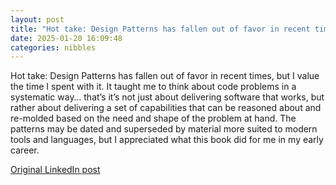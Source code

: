 ```yaml
---
layout: post
title: "Hot take: Design Patterns has fallen out of favor in recent times, but I value the time I spent with it. It taught me to think about code problems in a systematic way… that’s it’s not just about delivering software that works, but rather about delivering a set of capabilities that can be reasoned about and re-molded based on the need and shape of the problem at hand. The patterns may be dated and superseded by material more suited to modern tools and languages, but I appreciated what this book did for me in my early career."
date: 2025-01-20 16:09:48
categories: nibbles
---
```


Hot take: Design Patterns has fallen out of favor in recent times, but I value the time I spent with it. It taught me to think about code problems in a systematic way… that’s it’s not just about delivering software that works, but rather about delivering a set of capabilities that can be reasoned about and re-molded based on the need and shape of the problem at hand. The patterns may be dated and superseded by material more suited to modern tools and languages, but I appreciated what this book did for me in my early career.

[Original LinkedIn post](https://www.linkedin.com/feed/update/urn%3Ali%3Ashare%3A7287139260892098560)
